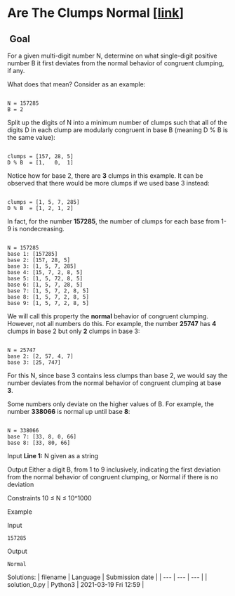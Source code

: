 # Are The Clumps Normal \[[link](https://www.codingame.com/training/easy/are-the-clumps-normal)\]


 Goal
-----


For a given multi-digit number N, determine on what single-digit positive number B it first deviates from the normal behavior of congruent clumping, if any.  
  
What does that mean? Consider as an example:  
  

```
  
N = 157285  
B = 2  

```
  
  
Split up the digits of N into a minimum number of clumps such that all of the digits D in each clump are modularly congruent in base B (meaning D % B is the same value):  
  

```
  
clumps = [157, 28, 5]  
D % B  = [1,   0,  1]  

```
  
  
Notice how for base 2, there are **3** clumps in this example. It can be observed that there would be more clumps if we used base 3 instead:  
  

```
  
clumps = [1, 5, 7, 285]  
D % B  = [1, 2, 1, 2]  

```
  
  
In fact, for the number **157285**, the number of clumps for each base from 1-9 is nondecreasing.  
  

```
  
N = 157285  
base 1: [157285]  
base 2: [157, 28, 5]  
base 3: [1, 5, 7, 285]  
base 4: [15, 7, 2, 8, 5]  
base 5: [1, 5, 72, 8, 5]  
base 6: [1, 5, 7, 28, 5]  
base 7: [1, 5, 7, 2, 8, 5]  
base 8: [1, 5, 7, 2, 8, 5]  
base 9: [1, 5, 7, 2, 8, 5]  

```
  
  
We will call this property the **normal** behavior of congruent clumping. However, not all numbers do this. For example, the number **25747** has **4** clumps in base 2 but only **2** clumps in base 3:  
  

```
  
N = 25747  
base 2: [2, 57, 4, 7]  
base 3: [25, 747]  

```
  
  
For this N, since base 3 contains less clumps than base 2, we would say the number deviates from the normal behavior of congruent clumping at base **3**.  
  
Some numbers only deviate on the higher values of B. For example, the number **338066** is normal up until base **8**:  
  

```
  
N = 338066  
base 7: [33, 8, 0, 66]  
base 8: [33, 80, 66]  

```




Input
**Line 1:** N given as a string


Output
Either a digit B, from 1 to 9 inclusively, indicating the first deviation from the normal behavior of congruent clumping, or Normal if there is no deviation


Constraints
10 ≤ N ≤ 10^1000


Example


Input

```
157285
```



Output

```
Normal
```





Solutions:
| filename | Language | Submission date |
| --- | --- | --- |
| solution_0.py | Python3 | 2021-03-19 Fri 12:59 |
